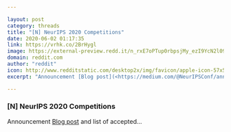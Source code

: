 ```yaml
---

layout: post
category: threads
title: "[N] NeurIPS 2020 Competitions"
date: 2020-06-02 01:17:35
link: https://vrhk.co/2BrHygl
image: https://external-preview.redd.it/n_rxE7oPTup0rbpsjMy_ezI9YcN2l09SVjrMScoqNgc.jpg?width=160&height=83.7696335079&auto=webp&crop=160:83.7696335079,smart&s=2083e763f0149efe5af80ec64d0ef0fcb672a9c6
domain: reddit.com
author: "reddit"
icon: http://www.redditstatic.com/desktop2x/img/favicon/apple-icon-57x57.png
excerpt: "Announcement [Blog post](<https://medium.com/@NeurIPSConf/announcing-the-neurips-2020-competitions-65042de4477b>) and list of accepted..."

---
```


### [N] NeurIPS 2020 Competitions

Announcement [Blog post](<https://medium.com/@NeurIPSConf/announcing-the-neurips-2020-competitions-65042de4477b>) and list of accepted...